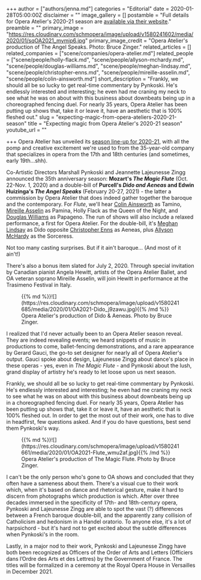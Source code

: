 +++
author = ["authors/jenna.md"]
categories = "Editorial"
date = 2020-01-28T05:00:00Z
disclaimer = ""
image_gallery = []
postamble = "Full details for Opera Atelier's 2020-21 season are [available via their website](https://www.operaatelier.com/season-and-tickets/2020-2021)."
preamble = ""
primary_image = "https://res.cloudinary.com/schmopera/image/upload/v1580241602/media/2020/01/sqOA2021_mymip6.jpg"
primary_image_credit = "Opera Atelier's production of The Angel Speaks. Photo: Bruce Zinger."
related_articles = []
related_companies = ["scene/companies/opera-atelier.md"]
related_people = ["scene/people/holly-flack.md", "scene/people/allyson-mchardy.md", "scene/people/douglas-williams.md", "scene/people/meghan-lindsay.md", "scene/people/christopher-enns.md", "scene/people/mireille-asselin.md", "scene/people/colin-ainsworth.md"]
short_description = "Frankly, we should all be so lucky to get real-time commentary by Pynkoski. He's endlessly interested and interesting; he even had me craning my neck to see what he was on about with this business about downbeats being up in a choreographed fencing duel. For nearly 35 years, Opera Atelier has been putting up shows that, take it or leave it, have an aesthetic that is 100% fleshed out."
slug = "expecting-magic-from-opera-ateliers-2020-21-season"
title = "Expecting magic from Opera Atelier's 2020-21 season"
youtube_url = ""

+++
Opera Atelier has unveiled its [season line-up for 2020-21](https://www.operaatelier.com/season-and-tickets/2020-2021), with all the pomp and creative excitement we're used to from the 35-year-old company that specializes in opera from the 17th and 18th centuries (and sometimes, early 19th...shh).

Co-Artistic Directors Marshall Pynkoski and Jeannette Lajeunesse Zingg announced the 35th anniversary season: **Mozart's _The Magic Flute_** (Oct. 22-Nov. 1, 2020) and a double-bill of **Purcell's _Dido and Aeneas_ and Edwin Huizinga's _The Angel Speaks_** (February 20-27, 2021) - the latter a commission by Opera Atelier that does indeed gather together the baroque and the contemporary. For _Flute_, we'll hear [Colin Ainsworth](/scene/people/colin-ainsworth/) as Tamino, [Mireille Asselin](/scene/people/mireille-asselin/) as Pamina, Holly Flack as the Queen of the Night, and [Douglas Williams](/talking-with-singers-douglas-williams/) as Papageno. The run of shows will also include a relaxed performance, a first for Opera Atelier. For the double-bill, it's [Meghan Lindsay](/scene/people/meghan-lindsay/) as Dido opposite [Christopher Enns](https://www.ragstoreasonable.com/) as Aeneas, plus [Allyson McHardy](/scene/people/allyson-mchardy/) as the Sorceress.

Not too many casting surprises. But if it ain't baroque... (And most of it ain't!)

There's also a bonus item slated for July 2, 2020. Through special invitation by Canadian pianist Angela Hewitt, artists of the Opera Atelier Ballet, and OA veteran soprano Mireille Asselin, will join Hewitt in performance at the Trasimeno Festival in Italy.

<figure data-type="image">{{% md %}}![](https://res.cloudinary.com/schmopera/image/upload/v1580241685/media/2020/01/OA2021-Dido_j9zawu.jpg){{% /md %}}

<figcaption>Opera Atelier's production of Dido & Aeneas. Photo by Bruce Zinger.</figcaption>

</figure>

I realized that I'd never actually been to an Opera Atelier season reveal. They are indeed revealing events; we heard snippets of music in productions to come, ballet-fencing demonstrations, and a rare appearance by Gerard Gauci, the go-to set designer for nearly all of Opera Atelier's output. Gauci spoke about design, Lajeunesse Zingg about dance's place in these operas - yes, even in _The Magic Flute_ - and Pynkoski about the lush, grand display of artistry he's ready to let loose upon us next season.

Frankly, we should all be so lucky to get real-time commentary by Pynkoski. He's endlessly interested and interesting; he even had me craning my neck to see what he was on about with this business about downbeats being up in a choreographed fencing duel. For nearly 35 years, Opera Atelier has been putting up shows that, take it or leave it, have an aesthetic that is 100% fleshed out. In order to get the most out of their work, one has to dive in headfirst, few questions asked. And if you do have questions, best send them Pynkoski's way.

<figure data-type="image">{{% md %}}![](https://res.cloudinary.com/schmopera/image/upload/v1580241661/media/2020/01/OA2021-Flute_wmu2af.jpg){{% /md %}}

<figcaption>Opera Atelier's production of The Magic Flute. Photo by Bruce Zinger.</figcaption>

</figure>

I can't be the only person who's gone to OA shows and concluded that they often have a sameness about them. There's a visual cue to their work which, when it's based on dance and rhetorical gesture, make it hard to discern from photographs which production is which. After over three decades immersed in the specificity of 17th- and 18th-century opera, Pynkoski and Lajeunesse Zingg are able to spot the vast (?) differences between a French baroque double-bill, and the apparently zany collision of Catholicism and hedonism in a Handel oratorio. To anyone else, it's a lot of harpsichord - but it's hard not to get excited about the subtle differences when Pynkoski's in the room.

Lastly, in a major nod to their work, Pynkoski and Lajeunesse Zingg have both been recognized as Officers of the Order of Arts and Letters (Officiers dans l’Ordre des Arts et des Lettres) by the Government of France. The titles will be formalized in a ceremony at the Royal Opera House in Versailles in December 2021.